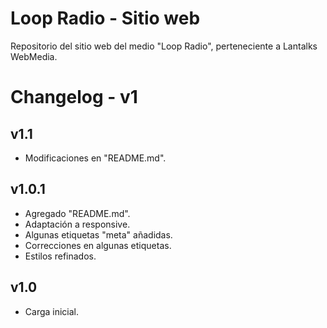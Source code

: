 # Loop Radio - Sitio web
Repositorio del sitio web del medio "Loop Radio", perteneciente a Lantalks WebMedia. 

# Changelog - v1 
## v1.1
* Modificaciones en "README.md". 

## v1.0.1 
* Agregado "README.md". 
* Adaptación a responsive. 
* Algunas etiquetas "meta" añadidas. 
* Correcciones en algunas etiquetas. 
* Estilos refinados. 

## v1.0 
* Carga inicial. 